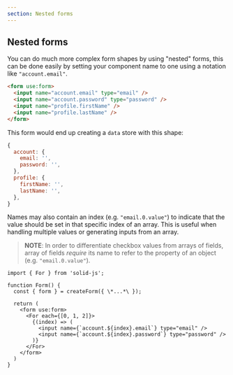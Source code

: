 ```yaml
---
section: Nested forms
---
```


## Nested forms

You can do much more complex form shapes by using "nested" forms, this can be done easily by setting your component name to one using a notation like `"account.email"`.

```html
<form use:form>
  <input name="account.email" type="email" />
  <input name="account.password" type="password" />
  <input name="profile.firstName" />
  <input name="profile.lastName" />
</form>
```

This form would end up creating a `data` store with this shape:

```javascript
{
  account: {
    email: '',
    password: '',
  },
  profile: {
    firstName: '',
    lastName: '',
  },
}
```

Names may also contain an index (e.g. `"email.0.value"`) to indicate that the value should be set in that specific index of an array. This is useful when handling multiple values or generating inputs from an array.

> **NOTE**: In order to differentiate checkbox values from arrays of fields, array of fields _require_ its name to refer to the property of an object (e.g. `"email.0.value"`).

```tsx
import { For } from 'solid-js';

function Form() {
  const { form } = createForm({ \*...*\ });

  return (
    <form use:form>
      <For each={[0, 1, 2]}>
        {(index) => (
          <input name={`account.${index}.email`} type="email" />
          <input name={`account.${index}.password`} type="password" />
        )}
      </For>
    </form>
  )
}
```

